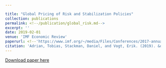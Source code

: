 ```yaml
---

title: "Global Pricing of Risk and Stabilization Policies"
collection: publications
permalink: <!--/publication/global_risk.md-->
excerpt: ''
date: 2019-02-01
venue: 'IMF Economic Review'
paperurl: <!--'https://www.imf.org/~/media/Files/Conferences/2017-annual-research-conference/adrian-s6.ashx'-->
citation: 'Adrian, Tobias, Stackman, Daniel, and Vogt, Erik. (2019). &quot; Global Pricing of Risk and Stabilization Policies.&quot; <i>IMF Economic Review 1</i>. 67(1).'
---
```


[Download paper here](https://www.imf.org/~/media/Files/Conferences/2017-annual-research-conference/adrian-s6.ashx)

<!--Recommended citation: “Global Pricing of Risk and Stabilization Policies,” with Tobias Adrian and Erik Vogt. IMF Economic Review 67(1). February 2019.-->
